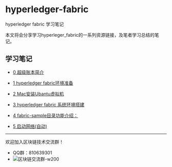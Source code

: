 # hyperledger-fabric
hyperledger fabric 学习笔记

本文将会分享学习hyperleger_fabric的一系列资源链接，及笔者学习总结的笔记。
## 学习笔记
* [0 超级账本简介](https://github.com/cxytujie/hyperledger-fabric/blob/master/hyperledger-fabric/0%20%E8%B6%85%E7%BA%A7%E8%B4%A6%E6%9C%AC%E7%AE%80%E4%BB%8B.md)
* [1 hyperledger fabric环境准备](https://github.com/cxytujie/hyperledger-fabric/blob/master/hyperledger-fabric/1%20hyperledger%20fabric%E7%8E%AF%E5%A2%83%E5%87%86%E5%A4%87.md)


* [2 Mac安装Ubantu虚拟机](https://github.com/cxytujie/hyperledger-fabric/blob/master/hyperledger-fabric/2%20Mac%E5%AE%89%E8%A3%85Ubantu%E8%99%9A%E6%8B%9F%E6%9C%BA.md)

* [3 hyperledger fabric 系统环境搭建](https://github.com/cxytujie/hyperledger-fabric/blob/master/hyperledger-fabric/3%20hyperledger%20fabric%20%E7%B3%BB%E7%BB%9F%E7%8E%AF%E5%A2%83%E6%90%AD%E5%BB%BA.md)
* [4 fabric-sample目录功能介绍：](https://github.com/cxytujie/hyperledger-fabric/blob/master/hyperledger-fabric/4%20fabric-sample%E7%9B%AE%E5%BD%95%E5%8A%9F%E8%83%BD%E4%BB%8B%E7%BB%8D%EF%BC%9A.md)
* [5 启动网络(自动)](https://github.com/cxytujie/hyperledger-fabric/blob/master/hyperledger-fabric/5%20%E5%90%AF%E5%8A%A8%E7%BD%91%E7%BB%9C(%E8%87%AA%E5%8A%A8).md)

*******
欢迎加入区块链技术交流群！
* QQ群：810639301
* ![区块链交流群-w200](http://p88vmzsqy.bkt.clouddn.com/%E5%85%94%E5%A7%90%E5%8C%BA%E5%9D%97%E9%93%BE%E4%BA%A4%E6%B5%81%E7%BE%A4)


